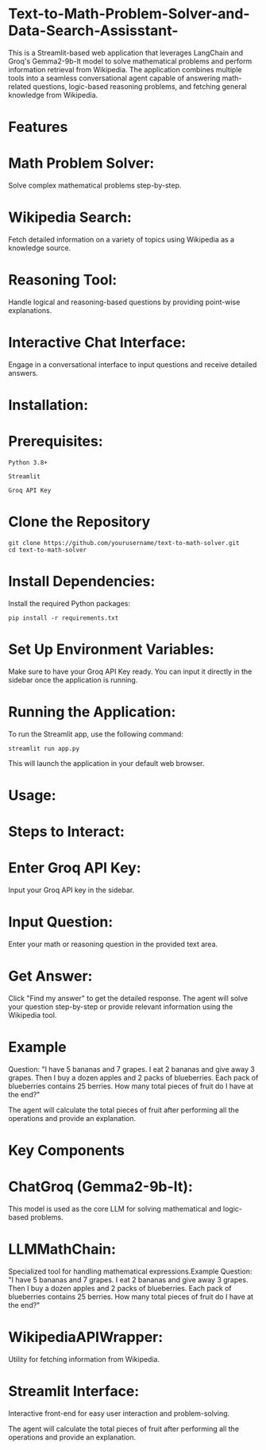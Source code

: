 # Text-to-Math-Problem-Solver-and-Data-Search-Assisstant-

This is a Streamlit-based web application that leverages LangChain and Groq's Gemma2-9b-It model to solve mathematical problems and perform information retrieval from Wikipedia. The application combines multiple tools into a seamless conversational agent capable of answering math-related questions, logic-based reasoning problems, and fetching general knowledge from Wikipedia.

# Features
# Math Problem Solver:
Solve complex mathematical problems step-by-step.
# Wikipedia Search:
Fetch detailed information on a variety of topics using Wikipedia as a knowledge source.
# Reasoning Tool:
Handle logical and reasoning-based questions by providing point-wise explanations.
# Interactive Chat Interface:
Engage in a conversational interface to input questions and receive detailed answers.

# Installation:
# Prerequisites:

    Python 3.8+

    Streamlit

    Groq API Key
  
# Clone the Repository

    git clone https://github.com/yourusername/text-to-math-solver.git
    cd text-to-math-solver

# Install Dependencies:

Install the required Python packages:

    pip install -r requirements.txt

# Set Up Environment Variables:

Make sure to have your Groq API Key ready. You can input it directly in the sidebar once the application is running.

# Running the Application:

To run the Streamlit app, use the following command:

    streamlit run app.py

This will launch the application in your default web browser.

# Usage:
# Steps to Interact:

# Enter Groq API Key: 
Input your Groq API key in the sidebar.
# Input Question:
Enter your math or reasoning question in the provided text area.
# Get Answer:
Click "Find my answer" to get the detailed response. The agent will solve your question step-by-step or provide relevant information using the Wikipedia tool.

# Example
Question: "I have 5 bananas and 7 grapes. I eat 2 bananas and give away 3 grapes. Then I buy a dozen apples and 2 packs of blueberries. Each pack of blueberries contains 25 berries. How many total pieces of fruit do I have at the end?"

The agent will calculate the total pieces of fruit after performing all the operations and provide an explanation.

# Key Components
# ChatGroq (Gemma2-9b-It):
This model is used as the core LLM for solving mathematical and logic-based problems.
# LLMMathChain:
Specialized tool for handling mathematical expressions.Example
Question: "I have 5 bananas and 7 grapes. I eat 2 bananas and give away 3 grapes. Then I buy a dozen apples and 2 packs of blueberries. Each pack of blueberries contains 25 berries. How many total pieces of fruit do I have at the end?"

# WikipediaAPIWrapper: 
Utility for fetching information from Wikipedia.
# Streamlit Interface: 
Interactive front-end for easy user interaction and problem-solving.

The agent will calculate the total pieces of fruit after performing all the operations and provide an explanation.


